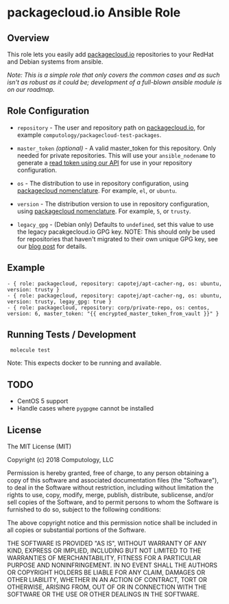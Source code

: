 # packagecloud.io Ansible Role

## Overview

This role lets you easily add [packagecloud.io](https://packagecloud.io) repositories to your RedHat and Debian systems from ansible.

*Note: This is a simple role that only covers the common cases and as such isn't as robust as it could be; development of a full-blown ansible module is on our roadmap.*

## Role Configuration

* `repository` - The user and repository path on [packagecloud.io](https://packagecloud.io), for example `computology/packagecloud-test-packages`.

* `master_token` *(optional)* - A valid master_token for this repository. Only needed for private repositories. This will use your `ansible_nodename` to generate a [read token using our API](https://packagecloud.io/docs#read_tokens) for use in your repository configuration.

* `os` - The distribution to use in repository configuration, using [packagecloud nomenclature](https://packagecloud.io/docs#os_distro_version). For example, `el`, or `ubuntu`.

* `version` - The distribution version to use in repository configuration, using [packagecloud nomenclature](https://packagecloud.io/docs#os_distro_version). For example, `5`, or `trusty`.

* `legacy_gpg` - (Debian only) Defaults to `undefined`, set this value to use the legacy pacakgecloud.io GPG key. NOTE: This should only be used for repositories that haven't migrated to their own unique GPG key, see our [blog post](https://blog.packagecloud.io/eng/2018/10/17/gpg-key-migration/) for details.

## Example
    - { role: packagecloud, repository: capotej/apt-cacher-ng, os: ubuntu, version: trusty }
    - { role: packagecloud, repository: capotej/apt-cacher-ng, os: ubuntu, version: trusty, legay_gpg: true }
    - { role: packagecloud, repository: corp/private-repo, os: centos, version: 6, master_token: "{{ encrypted_master_token_from_vault }}" }

## Running Tests / Development

     molecule test

Note: This expects docker to be running and available.



## TODO

* CentOS 5 support
* Handle cases where `pygpgme` cannot be installed

## License
The MIT License (MIT)

Copyright (c) 2018 Computology, LLC

Permission is hereby granted, free of charge, to any person obtaining a copy
of this software and associated documentation files (the "Software"), to deal
in the Software without restriction, including without limitation the rights
to use, copy, modify, merge, publish, distribute, sublicense, and/or sell
copies of the Software, and to permit persons to whom the Software is
furnished to do so, subject to the following conditions:

The above copyright notice and this permission notice shall be included in
all copies or substantial portions of the Software.

THE SOFTWARE IS PROVIDED "AS IS", WITHOUT WARRANTY OF ANY KIND, EXPRESS OR
IMPLIED, INCLUDING BUT NOT LIMITED TO THE WARRANTIES OF MERCHANTABILITY,
FITNESS FOR A PARTICULAR PURPOSE AND NONINFRINGEMENT. IN NO EVENT SHALL THE
AUTHORS OR COPYRIGHT HOLDERS BE LIABLE FOR ANY CLAIM, DAMAGES OR OTHER
LIABILITY, WHETHER IN AN ACTION OF CONTRACT, TORT OR OTHERWISE, ARISING FROM,
OUT OF OR IN CONNECTION WITH THE SOFTWARE OR THE USE OR OTHER DEALINGS IN
THE SOFTWARE.
